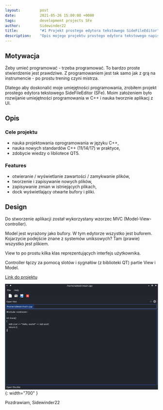 ```yaml
---
layout:         post
date:           2021-05-26 15:00:00 +0000
tags:           development projects SFe
author:         Sidewinder22
title:          "#1 Projekt prostego edytora tekstowego SideFileEditor"
description:    "Opis mojego projektu prostego edytora tekstowego napisanego w C++ i QT"
---
```


## Motywacja

Żeby umieć programować - trzeba programować.
To bardzo proste stwierdzenie jest prawdziwe.
Z programowaniem jest tak samo jak z grą na instrumencie - po prostu trening czyni mistrza.

Dlatego aby doskonalić moje umiejętności programowania, zrobiłem projekt prostego edytora tekstowego SideFileEditor (SFe).
Moim założeniem było rozwijanie umiejętności programowania w C++ i nauka tworznie aplikacj z UI.

## Opis

### Cele projektu

* nauka projektowania oprogramowania w języku C++,
* nauka nowych standardów C++ (11/14/17) w praktyce,
* zdobycie wiedzy o libliotece QT5.

### Features

* otwieranie / wyświetlanie zawartości / zamykwanie plików,
* tworzenie i zapisywanie nowych plików,
* zapisywanie zmian w istniejących plikach,
* dock wyświetlający otwarte bufory i pliki.

## Design

Do stworzenie aplikacji został wykorzystany wzorzec MVC (Model-View-controller).

Model jest wyrażony jako bufory.
W tym edytorze wszystko jest buforem. Kojarzycie podejście znane z systemów uniksowych?
Tam (prawie) wszystko jest plikiem.

View to po prostu kilka klas reprezentujących interfejs użytkownika.

Controller łączy za pomocą slotów i sygnałów (z biblioteki QT) partie View i Model.

[Link do projektu](https://github.com/Sidewinder22/SideFileEditor)

![sfe_screenshot](/assets/images/sfe_screenshot.png){: width="700" }

Pozdrawiam,
Sidewinder22